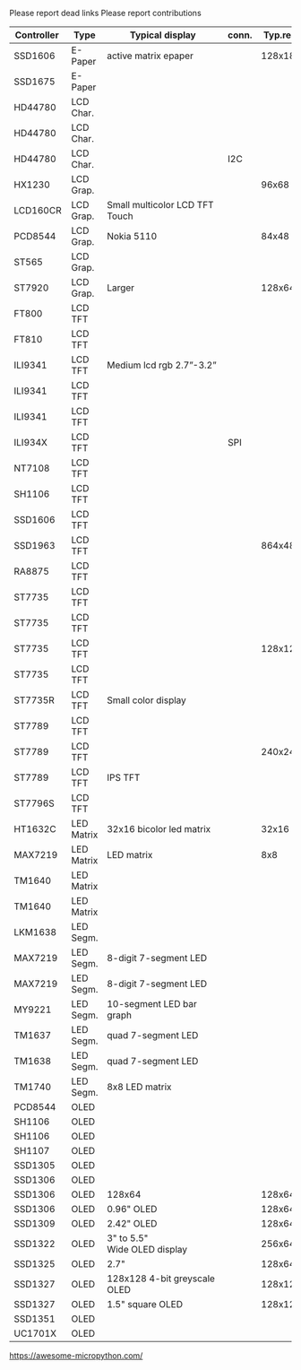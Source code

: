 Please report dead links
Please report contributions

|Controller |Type|Typical display |conn.|Typ.res.|Driver Library |Remark |
|----|----|----|----|----|----|----|
|SSD1606 |E-Paper|active matrix epaper| |128x180|[micropython-ili9341 ](https://bitbucket.org/thesheep/micropython-ili9341)|Collection of drivers |
|SSD1675 |E-Paper| | | |[ssd1675a](https://github.com/mattytrentini/ssd1675a)| |
|HD44780 |LCD Char.| | | |[lcdi2c](https://github.com/slothyrulez/lcdi2c)| |
|HD44780 |LCD Char.| | | |[micropython-charlcd](https://github.com/rdagger/micropython-charlcd)| |
|HD44780|LCD Char.| |I2C | |[micropython-i2c-lcd](https://github.com/Bucknalla/micropython-i2c-lcd)| |
|HX1230 |LCD Grap.| | |96x68 |[micropython-hx1230](https://github.com/mcauser/micropython-hx1230)| |
|LCD160CR |LCD Grap.|Small multicolor LCD TFT Touch | | |[Official LCD160CR](https://github.com/micropython/micropython/tree/master/drivers/display)| |
|PCD8544 |LCD Grap.|Nokia 5110| |84x48 |[micropython-pcd8544](https://github.com/mcauser/micropython-pcd8544)| |
|ST565 |LCD Grap.| | | |[micropython-st7565](https://github.com/nquest/micropython-st7565)| |
|ST7920 |LCD Grap.|Larger| |128x64 |[micropython-st7920](https://github.com/ShrimpingIt/micropython-st7920)| |
|FT800|LCD TFT| | | |[ ]()| |
|FT810|LCD TFT| | | |[ ]()| |
|ILI9341|LCD TFT|Medium lcd rgb 2.7”-3.2” | | |[micropython-ili9341](https://bitbucket.org/thesheep/micropython-ili9341)|Collection of drivers |
|ILI9341 |LCD TFT|| | |[micropython-ili9341](https://github.com/jeffmer/micropython-ili9341)|jeffmer|
|ILI9341 |LCD TFT|| | |[micropython-ili9341](https://github.com/tkurbad/micropython-ili9341)|ESP32 version|
|ILI934X |LCD TFT| |SPI | |[micropython-ili934x](https://github.com/tuupola/micropython-ili934x)| |
|NT7108 |LCD TFT| | | |[ ]()| |
|SH1106|LCD TFT| | | |[micropython-ili9341](https://bitbucket.org/thesheep/micropython-ili9341)|Collection of drivers |
|SSD1606|LCD TFT| | | |[micropython-ili9341](https://bitbucket.org/thesheep/micropython-ili9341)|Collection of drivers |
|SSD1963|LCD TFT| | |864x480 |[SSD1963-TFT-Library-for-PyBoard](https://github.com/robert-hh/SSD1963-TFT-Library-for-PyBoard)|Pyboard version|
|RA8875 |LCD TFT| | | |[micropython_ra8875]()| |
|ST7735|LCD TFT| | | |[micropython-ili9341](https://bitbucket.org/thesheep/micropython-ili9341)|Collection of drivers |
|ST7735 |LCD TFT| | | |[MicroPython-ST7735](https://github.com/boochow/MicroPython-ST7735)|ESP32 version|
|ST7735 |LCD TFT| | |128x128 |[MicroPython_ST7735](https://github.com/AnthonyKNorman/MicroPython_ST7735)| |
|ST7735 |LCD TFT| | | |[ST7735 ](https://github.com/hosaka/micropython-st7735)|hosaka|
|ST7735R |LCD TFT|Small color display | | |[ ]()|Adafruit |
|ST7789 |LCD TFT| | | |[st7789_mpy](https://github.com/devbis/st7789_mpy)|Fast pure-C driver|
|ST7789 |LCD TFT| | |240x240 |[st7789py_mpy](https://github.com/devbis/st7789py_mpy)|low MicroPython driver|
|ST7789 |LCD TFT|IPS TFT | | |[ ]()| |
|ST7796S |LCD TFT| | | |[ ]()| |
|HT1632C |LED Matrix|32x16 bicolor led matrix| |32x16|[micropython-ht1632c](https://github.com/vrialland/micropython-ht1632c)| |
|MAX7219 |LED Matrix|LED matrix| |8x8|[micropython-max7219](https://github.com/mcauser/micropython-max7219)| |
|TM1640 |LED Matrix| | | |[micropython-wemos-led-matrix-shield](https://github.com/mactijn/micropython-wemos-led-matrix-shield)|for Wemos D1 Mini Matrix LED shield|
|TM1640 |LED Matrix| | | |[micropython-wemos-led-matrix](https://github.com/mattytrentini/micropython-wemos-led-matrix)|for Wemos D1 Mini Matrix LED shield|
|LKM1638|LED Segm.| | | |[LKM1638](https://github.com/arikb/LKM1638)| |
|MAX7219 |LED Segm.|8-digit 7-segment LED| | |[max7219_8digit - Driver](https://github.com/pdwerryhouse/max7219_8digit)| |
|MAX7219 |LED Segm.|8-digit 7-segment LED| | |[micropython-max7219](https://github.com/JulienBacquart/micropython-max7219)| |
|MY9221 |LED Segm.|10-segment LED bar graph| | |[micropython-my9221](https://github.com/mcauser/micropython-my9221)| |
|TM1637 |LED Segm.|quad 7-segment LED| | |[micropython-tm1637](https://github.com/mcauser/micropython-tm1637)| |
|TM1638 |LED Segm.|quad 7-segment LED| | |[micropython-tm1638](https://github.com/mcauser/micropython-tm1638)| |
|TM1740 |LED Segm.|8x8 LED matrix| | |[micropython-tm1640](https://gitlab.com/robhamerling/micropython-tm1640)| |
|PCD8544|OLED| | | |[micropython-oled](https://bitbucket.org/thesheep/micropython-oled)|Collection of drivers |
|SH1106|OLED| | | |[micropython-oled](https://bitbucket.org/thesheep/micropython-oled)|Collection of drivers |
|SH1106 |OLED| | | |[]()|Waveshare oled RPI hat |
|SH1107 |OLED| | | |[ ]()|Adafruit |
|SSD1305   |OLED| | | |[ ]()|Adafruit 2.23" Monochrome OLED bonnet (RPI) |
|SSD1306|OLED| | | |[micropython-oled](https://bitbucket.org/thesheep/micropython-oled)|Collection of drivers |
|SSD1306 |OLED|128x64| |128x64|[MicroPython_SSD1306](https://github.com/AnthonyKNorman/MicroPython_SSD1306)|ESP8266|
|SSD1306 |OLED|0.96" OLED | |128x64|[Official SSD1306](https://github.com/micropython/micropython/tree/master/drivers/display)| |
|SSD1309 |OLED|2.42" OLED | |128x64|[ ]()|SSD1306 w/ mods can be used|
|SSD1322 |OLED|3" to 5.5" Wide OLED display | |256x64|[ ]()| |
|SSD1325 |OLED| 2.7"| |128x64|[ ]()| |
|SSD1327 |OLED|128x128 4-bit greyscale OLED | |128x128|[micropython-ssd1327](https://github.com/mcauser/micropython-ssd1327)| |
|SSD1327 |OLED|1.5" square OLED| |128x128|[ ]()|Adafruit |
|SSD1351 |OLED| | | |[micropython-ssd1351](https://github.com/rdagger/micropython-ssd1351)| |
|UC1701X|OLED| | | |[micropython-oled](https://bitbucket.org/thesheep/micropython-oled)|Collection of drivers |
https://awesome-micropython.com/
